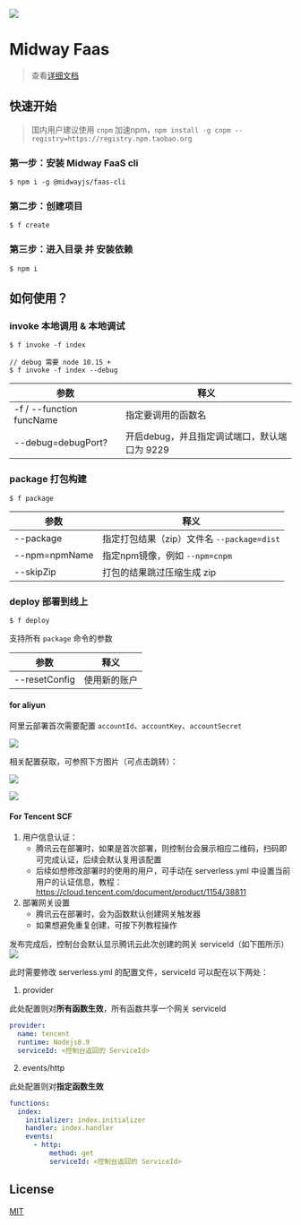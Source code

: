 ![](https://img.alicdn.com/tfs/TB1y4zbsEY1gK0jSZFMXXaWcVXa-10530-6280.png)


# Midway Faas

> 查看[详细文档](https://github.com/midwayjs/midway-faas/blob/development/docs/guide)

## 快速开始

> 国内用户建议使用 `cnpm` 加速npm，`npm install -g cnpm --registry=https://registry.npm.taobao.org`


### 第一步：安装 Midway FaaS cli

```shell
$ npm i -g @midwayjs/faas-cli
```

### 第二步：创建项目

```shell
$ f create
```

### 第三步：进入目录 并 安装依赖

```shell
$ npm i
```

## 如何使用？

### invoke 本地调用 & 本地调试

```shell
$ f invoke -f index

// debug 需要 node 10.15 +
$ f invoke -f index --debug
```

| 参数 | 释义 |
| -- | -- |
| -f / --function funcName| 指定要调用的函数名 |
| --debug=debugPort?| 开启debug，并且指定调试端口，默认端口为 9229 |


### package 打包构建

```shell
$ f package
```

| 参数 | 释义 |
| -- | -- |
| --package | 指定打包结果（zip）文件名 `--package=dist` |
| --npm=npmName| 指定npm镜像，例如 `--npm=cnpm` |
| --skipZip | 打包的结果跳过压缩生成 zip |

### deploy 部署到线上

```shell
$ f deploy
```

支持所有 `package` 命令的参数

| 参数 | 释义 |
| -- | -- |
| --resetConfig | 使用新的账户 |

#### for aliyun

阿里云部署首次需要配置 `accountId`、`accountKey`、`accountSecret`

![](https://gw.alicdn.com/tfs/TB1EPINp.H1gK0jSZSyXXXtlpXa-1152-514.png)

相关配置获取，可参照下方图片（可点击跳转）：

<a href="https://account.console.aliyun.com/#/secure" target="_blank">![](https://gw.alicdn.com/tfs/TB1QoQapV67gK0jSZPfXXahhFXa-1832-696.png)</a>

<a href="https://usercenter.console.aliyun.com/#/manage/ak" target="_blank">![](https://gw.alicdn.com/tfs/TB1LgQPp1L2gK0jSZFmXXc7iXXa-2406-592.png)</a>

#### For Tencent SCF

1. 用户信息认证：
    - 腾讯云在部署时，如果是首次部署，则控制台会展示相应二维码，扫码即可完成认证，后续会默认复用该配置
    - 后续如想修改部署时的使用的用户，可手动在 serverless.yml 中设置当前用户的认证信息，教程：https://cloud.tencent.com/document/product/1154/38811
2. 部署网关设置
    - 腾讯云在部署时，会为函数默认创建网关触发器
    - 如果想避免重复创建，可按下列教程操作


发布完成后，控制台会默认显示腾讯云此次创建的网关 serviceId（如下图所示）
![](https://gw.alicdn.com/tfs/TB1OqwRp7L0gK0jSZFtXXXQCXXa-2670-410.png)
        
此时需要修改 serverless.yml 的配置文件，serviceId 可以配在以下两处：

1. provider

此处配置则对**所有函数生效**，所有函数共享一个网关 serviceId

```yaml
provider:
  name: tencent
  runtime: Nodejs8.9
  serviceId: <控制台返回的 ServiceId>
```

2. events/http

此处配置则对**指定函数生效**

```yaml
functions:
  index:
    initializer: index.initializer
    handler: index.handler
    events:
      - http:
          method: get
          serviceId: <控制台返回的 ServiceId>
```

## License

[MIT](./LICENSE)
